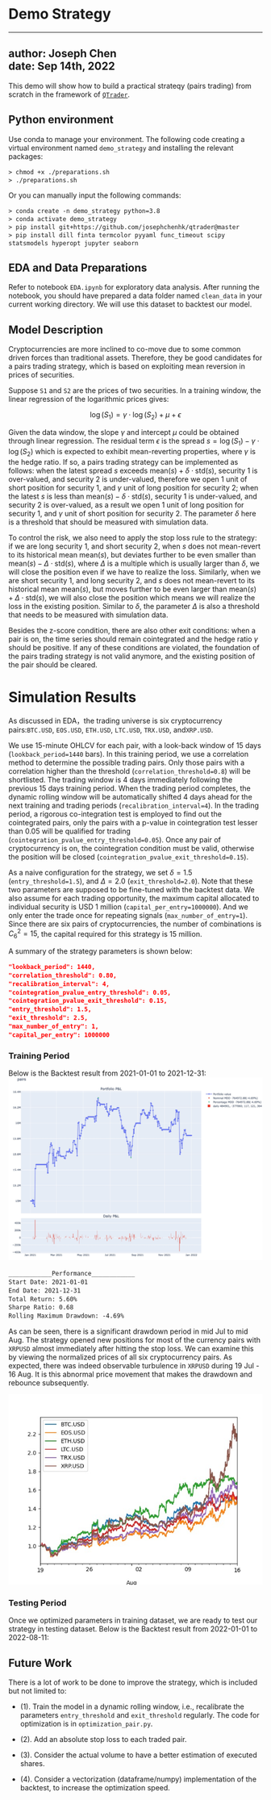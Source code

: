 # Demo Strategy

---
author: Joseph Chen\
date: Sep 14th, 2022
---

This demo will show how to build a practical strateqy 
(pairs trading) from scratch in the framework of 
[`QTrader`](https://github.com/josephchenhk/qtrader).

## Python environment

Use conda to manage your environment. The following code
creating a virtual environment named `demo_strategy` and
installing the relevant packages:

```shell
> chmod +x ./preparations.sh 
> ./preparations.sh
```

Or you can manually input the following commands:

```shell
> conda create -n demo_strategy python=3.8
> conda activate demo_strategy
> pip install git+https://github.com/josephchenhk/qtrader@master
> pip install dill finta termcolor pyyaml func_timeout scipy statsmodels hyperopt jupyter seaborn
```

## EDA and Data Preparations

Refer to notebook `EDA.ipynb` for exploratory data analysis. After
running the notebook, you should have prepared a data folder named
`clean_data` in your current working directory. We will use this 
dataset to backtest our model.

## Model Description 

Cryptocurrencies are more inclined to co-move due to some 
common driven forces than traditional assets. Therefore, they 
be good candidates for a pairs trading strategy, which is based on 
exploiting mean reversion in prices of securities.

Suppose `S1` and `S2` are the prices of two securities. In a training
window, the linear regression of the logarithmic prices gives:

$$\log(S_1) = \gamma\cdot\log(S_2) + \mu + \epsilon$$

Given the data window, the slope $\gamma$ and intercept
$\mu$ could be obtained through linear regression.
The residual term $\epsilon$ is the spread 
$s = \log(S_1) - \gamma\cdot\log(S_2)$ which is expected 
to exhibit mean-reverting
properties, where $\gamma$ is the hedge ratio. If so, 
a pairs trading strategy can be implemented as
follows: when the latest spread $s$ exceeds 
$\text{mean}(s) + \delta\cdot\text{std}(s)$, 
security 1 is over-valued, and security 2 is under-valued, 
therefore we open 1 unit of short position for security 1, and
$\gamma$ unit of long position for security 2; when the 
latest $s$ is less than 
$\text{mean}(s) - \delta\cdot\text{std}(s)$, 
security 1 is under-valued, and security 2 is over-valued,
as a result we open 1 unit of long position for security 1, 
and $\gamma$ unit of short position for security 2. The 
parameter $\delta$ here is a threshold that should be measured 
with simulation data.

To control the risk, we also need to apply the stop
loss rule to the strategy: if we are long security 1, and
short security 2, when $s$ does not mean-revert to 
its historical mean $\text{mean}(s)$, but
deviates further to be even smaller than
$\text{mean}(s) - \Delta\cdot\text{std}(s)$,
where $\Delta$ is a multiple which is usually larger than $\delta$,
we will close the position even if we
have to realize the loss. Similarly, when we are
short security 1, and long security 2, and $s$ does not 
mean-revert to its historical mean $\text{mean}(s)$,
but moves further to be even larger than
$\text{mean}(s) + \Delta\cdot\text{std}(s)$,
we will also close the position which means we will
realize the loss in the existing position. Similar to
$\delta$, the parameter $\Delta$ is also a threshold that needs
to be measured with simulation data.

Besides the z-score condition, there are
also other exit conditions: when a pair is on, 
the time series should remain cointegrated and the 
hedge ratio $\gamma$ should be positive. If any 
of these conditions are violated, the foundation of 
the pairs trading strategy is not valid anymore, 
and the existing position of the pair should be 
cleared. 

# Simulation Results

As discussed in EDA，the trading universe is six cryptocurrency 
pairs:`BTC.USD`, `EOS.USD`, `ETH.USD`, `LTC.USD`, `TRX.USD`, 
and`XRP.USD`.

We use 15-minute OHLCV for each pair, with a look-back 
window of 15 days (`lookback_period=1440` bars). 
In this training period, we use a correlation method to 
determine the possible trading pairs. Only those pairs with 
a correlation higher than the threshold 
(`correlation_threshold=0.8`) will be shortlisted. The trading
window is 4 days immediately following the previous 15 days
training period. When the trading period completes, the 
dynamic rolling window will be automatically shifted 4 days ahead
for the next training and trading periods (`recalibration_interval=4`).
In the trading period, a rigorous co-integration test is employed
to find out the cointegrated pairs, only the pairs with
a p-value in cointegration test lesser than 0.05 will
be qualified for trading (`cointegration_pvalue_entry_threshold=0.05`). 
Once any pair of cryptocurrency is on, the cointegration
condition must be valid, otherwise the position will
be closed (`cointegration_pvalue_exit_threshold=0.15`).

As a naive configuration for the strategy, we set
$\delta=1.5$ (`entry_threshold=1.5`), and $\Delta=2.0$ 
(`exit_threshold=2.0`). Note that these two parameters
are supposed to be fine-tuned with the backtest data.
We also assume for each trading opportunity, 
the maximum capital allocated to individual security 
is USD 1 million (`capital_per_entry=1000000`). And we 
only enter the trade once for repeating signals 
(`max_number_of_entry=1`). Since there are six pairs
of cryptocurrencies, the number of combinations is
$C^2_6 = 15$, the capital required for this 
strategy is $15$ million.

A summary of the strategy parameters is shown below:

```json
"lookback_period": 1440,
"correlation_threshold": 0.80,
"recalibration_interval": 4,
"cointegration_pvalue_entry_threshold": 0.05,
"cointegration_pvalue_exit_threshold": 0.15,
"entry_threshold": 1.5,
"exit_threshold": 2.5,
"max_number_of_entry": 1,
"capital_per_entry": 1000000
```

### Training Period
Below is the Backtest result from 2021-01-01 to 2021-12-31: 
![alt text](https://github.com/josephchenhk/demo_strategy/blob/main/contents/pnl_01.jpeg "pnl_01")

```html
____________Performance____________
Start Date: 2021-01-01
End Date: 2021-12-31
Total Return: 5.60%
Sharpe Ratio: 0.68
Rolling Maximum Drawdown: -4.69%
```

As can be seen, there is a significant drawdown period
in mid Jul to mid Aug. The strategy opened new positions 
for most of the 
currency pairs with `XRPUSD` almost immediately after hitting 
the stop loss. We can examine this by viewing the normalized
prices of all six cryptocurrency pairs. As expected, there was
indeed observable turbulence in `XRPUSD` during 19 Jul - 16 Aug.
It is this abnormal price movement that makes the drawdown
and rebounce subsequently.

![alt text](https://github.com/josephchenhk/demo_strategy/blob/main/contents/closes_jul19_aug16.jpeg "closes_sep")

### Testing Period

Once we optimized parameters in training dataset, we
are ready to test our strategy in testing dataset.
Below is the Backtest result from 2022-01-01 to 2022-08-11: 


## Future Work

There is a lot of work to be done to improve the strategy, which is 
included but not limited to:

- (1). Train the model in a dynamic rolling window, i.e., recalibrate
the parameters `entry_threshold` and `exit_threshold` regularly.
  The code for optimization is in `optimization_pair.py`.

- (2). Add an absolute stop loss to each traded pair.

- (3). Consider the actual volume to have a better estimation of 
executed shares.
  
- (4). Consider a vectorization (dataframe/numpy) implementation 
  of the backtest, to increase the optimization speed. 